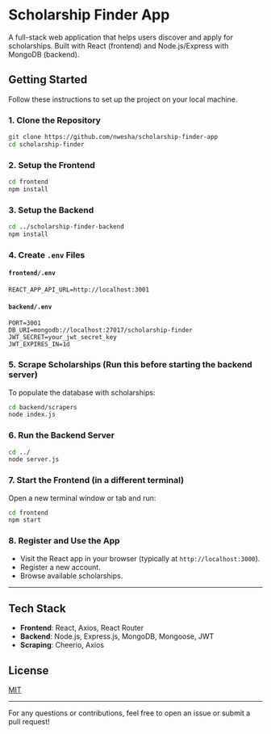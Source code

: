 # Scholarship Finder App

A full-stack web application that helps users discover and apply for scholarships. Built with React (frontend) and Node.js/Express with MongoDB (backend).

## Getting Started

Follow these instructions to set up the project on your local machine.

### 1. Clone the Repository

```bash
git clone https://github.com/nwesha/scholarship-finder-app
cd scholarship-finder
```

### 2. Setup the Frontend

```bash
cd frontend
npm install
```

### 3. Setup the Backend

```bash
cd ../scholarship-finder-backend
npm install
```

### 4. Create `.env` Files

#### `frontend/.env`

```
REACT_APP_API_URL=http://localhost:3001
```

#### `backend/.env`

```
PORT=3001
DB_URI=mongodb://localhost:27017/scholarship-finder
JWT_SECRET=your_jwt_secret_key
JWT_EXPIRES_IN=1d
```

### 5. Scrape Scholarships (Run this before starting the backend server)

To populate the database with scholarships:

```bash
cd backend/scrapers
node index.js
```

### 6. Run the Backend Server

```bash
cd ../
node server.js
```

### 7. Start the Frontend (in a different terminal)

Open a new terminal window or tab and run:

```bash
cd frontend
npm start
```

### 8. Register and Use the App

* Visit the React app in your browser (typically at `http://localhost:3000`).
* Register a new account.
* Browse available scholarships.

---

## Tech Stack

* **Frontend**: React, Axios, React Router
* **Backend**: Node.js, Express.js, MongoDB, Mongoose, JWT
* **Scraping**: Cheerio, Axios

## License

[MIT](LICENSE)

---

For any questions or contributions, feel free to open an issue or submit a pull request!

